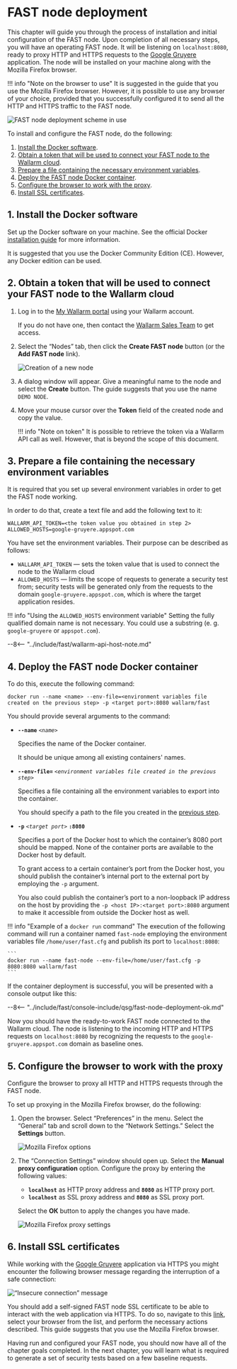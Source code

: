 [img-qsg-deployment-scheme]:    ../../images/fast/qsg/en/deployment/5-qsg-fast-inst-scheme.png
[img-fast-create-node]:         ../../images/fast/qsg/common/deployment/6-qsg-fast-inst-create-node.png   
[img-firefox-options]:          ../../images/fast/qsg/common/deployment/9-qsg-fast-inst-ff-options-window.png
[img-firefox-proxy-options]:    ../../images/fast/qsg/common/deployment/10-qsg-fast-inst-ff-proxy-options.png
[img-insecure-connection]:      ../../images/fast/qsg/common/deployment/11-qsg-fast-inst-untrusted-cert.png

[link-https-google-gruyere]:    https://google-gruyere.appspot.com
[link-docker-docs]:             https://docs.docker.com/
[link-wl-console]:              https://us1.my.wallarm.com
[link-ssl-installation]:        ../ssl/intro.md

[wl-cloud-list]:    ../cloud-list.md
      
[anchor1]:  #1-install-the-docker-software              
[anchor2]:  #2-obtain-a-token-that-will-be-used-to-connect-your-fast-node-to-the-wallarm-cloud
[anchor3]:  #3-prepare-a-file-containing-the-necessary-environment-variables 
[anchor4]:  #4-deploy-the-fast-node-docker-container 
[anchor5]:  #5-configure-the-browser-to-work-with-the-proxy
[anchor6]:  #6-install-ssl-certificates 
    
    
# FAST node deployment

This chapter will guide you through the process of installation and initial configuration of the FAST node. Upon completion of all necessary steps, you will have an operating FAST node. It will be listening on `localhost:8080`, ready to proxy HTTP and HTTPS requests to the [Google Gruyere][link-https-google-gruyere] application. The node will be installed on your machine along with the Mozilla Firefox browser.
    
!!! info "Note on the browser to use"
    It is suggested in the guide that you use the Mozilla Firefox browser. However, it is possible to use any browser of your choice, provided that you successfully configured it to send all the HTTP and HTTPS traffic to the FAST node.

![FAST node deployment scheme in use][img-qsg-deployment-scheme]    
        
To install and configure the FAST node, do the following:

1.  [Install the Docker software][anchor1].
2.  [Obtain a token that will be used to connect your FAST node to the Wallarm cloud][anchor2].
3.  [Prepare a file containing the necessary environment variables][anchor3].
4.  [Deploy the FAST node Docker container][anchor4].
5.  [Configure the browser to work with the proxy][anchor5].
6.  [Install SSL certificates][anchor6].
            
##  1.  Install the Docker software 

Set up the Docker software on your machine. See the official Docker [installation guide][link-docker-docs] for more information.

It is suggested that you use the Docker Community Edition (CE). However, any Docker edition can be used.
    
    
##  2.  Obtain a token that will be used to connect your FAST node to the Wallarm cloud

1.  Log in to the [My Wallarm portal][link-wl-console] using your Wallarm account.

    If you do not have one, then contact the [Wallarm Sales Team](mailto:sales@wallarm.com) to get access.

2.  Select the “Nodes” tab, then click the **Create FAST node** button (or the **Add FAST node** link).

    ![Creation of a new node][img-fast-create-node]

3.  A dialog window will appear. Give a meaningful name to the node and select the **Create** button. The guide suggests that you use the name `DEMO NODE`.
    
4.  Move your mouse cursor over the **Token** field of the created node and copy the value.

    !!! info "Note on token"
        It is possible to retrieve the token via a Wallarm API call as well. However, that is beyond the scope of this document. 
        
##  3.  Prepare a file containing the necessary environment variables 

It is required that you set up several environment variables in order to get the FAST node working.

In order to do that, create a text file and add the following text to it:

```
WALLARM_API_TOKEN=<the token value you obtained in step 2>
ALLOWED_HOSTS=google-gruyere.appspot.com
```

You have set the environment variables. Their purpose can be described as follows:
* `WALLARM_API_TOKEN` — sets the token value that is used to connect the node to the Wallarm cloud
* `ALLOWED_HOSTS` — limits the scope of requests to generate a security test from; security tests will be generated only from the requests to the domain `google-gruyere.appspot.com`, which is where the target application resides.
    
!!! info "Using the `ALLOWED_HOSTS` environment variable"
    Setting the fully qualified domain name is not necessary. You could use a substring (e. g. `google-gruyere` or `appspot.com`).

--8<-- "../include/fast/wallarm-api-host-note.md"
   
##  4.  Deploy the FAST node Docker container

To do this, execute the following command:

```
docker run --name <name> --env-file=<environment variables file created on the previous step> -p <target port>:8080 wallarm/fast
```

You should provide several arguments to the command:
    
* **`--name`** *`<name>`*
        
    Specifies the name of the Docker container.
    
    It should be unique among all existing containers' names.
    
* **`--env-file=`** *`<environment variables file created in the previous step>`*
    
    Specifies a file containing all the environment variables to export into the container.
    
    You should specify a path to the file you created in the [previous step][anchor3].

* **`-p`** *`<target port>`* **`:8080`**
    
    Specifies a port of the Docker host to which the container’s 8080 port should be mapped. None of the container ports are available to the Docker host by default. 
    
    To grant access to a certain container’s port from the Docker host, you should publish the container’s internal port to the external port by employing the `-p` argument. 
    
    You also could publish the container’s port to a non-loopback IP address on the host by providing the `-p <host IP>:<target port>:8080` argument to make it accessible from outside the Docker host as well.        

!!! info "Example of a `docker run` command"
    The execution of the following command will run a container named `fast-node` employing the environment variables file `/home/user/fast.cfg` and publish its port to `localhost:8080`:

    ```
    docker run --name fast-node --env-file=/home/user/fast.cfg -p 8080:8080 wallarm/fast
    ```

If the container deployment is successful, you will be presented with a console output like this:

--8<-- "../include/fast/console-include/qsg/fast-node-deployment-ok.md"

Now you should have the ready-to-work FAST node connected to the Wallarm cloud. The node is listening to the incoming HTTP and HTTPS requests on `localhost:8080` by recognizing the requests to the `google-gruyere.appspot.com` domain as baseline ones.
    
    
##  5.  Configure the browser to work with the proxy

Configure the browser to proxy all HTTP and HTTPS requests through the FAST node. 

To set up proxying in the Mozilla Firefox browser, do the following:

1.  Open the browser. Select “Preferences” in the menu. Select the “General” tab and scroll down to the “Network Settings.” Select the **Settings** button.

    ![Mozilla Firefox options][img-firefox-options]

2.  The “Connection Settings” window should open up. Select the **Manual proxy configuration** option. Configure the proxy by entering the following values:

    * **`localhost`** as HTTP proxy address and **`8080`** as HTTP proxy port. 
    * **`localhost`** as SSL proxy address and **`8080`** as SSL proxy port.
        
    Select the **ОК** button to apply the changes you have made.

    ![Mozilla Firefox proxy settings][img-firefox-proxy-options]
    
    
##  6.  Install SSL certificates

While working with the [Google Gruyere][link-https-google-gruyere] application via HTTPS you might encounter the following browser message regarding the interruption of a safe connection:

![“Insecure connection” message][img-insecure-connection]

You should add a self-signed FAST node SSL certificate to be able to interact with the web application via HTTPS. To do so, navigate to this [link][link-ssl-installation], select your browser from the list, and perform the necessary actions described. This guide suggests that you use the Mozilla Firefox browser.
        
Having run and configured your FAST node, you should now have all of the chapter goals completed. In the next chapter, you will learn what is required to generate a set of security tests based on a few baseline requests.
    